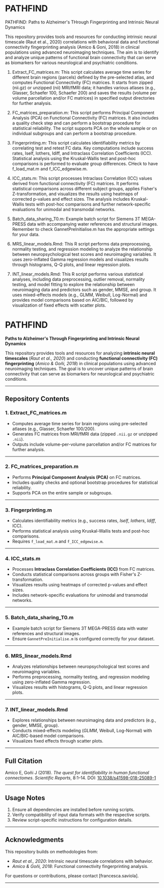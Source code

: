 # PATHFIND
PATHFIND: Paths to Alzheimer's THrough Fingerprinting and Intrinsic Neural Dynamics

This repository provides tools and resources for conducting intrinsic neural timescale (Raut et al., 2020) correlations with behavioral data and functional connectivity fingerprinting analysis (Amico & Goni, 2018) in clinical populations using advanced neuroimaging techniques. The aim is to identify and analyze unique patterns of functional brain connectivity that can serve as biomarkers for various neurological and psychiatric conditions.

1. Extract_FC_matrices.m:
This script calculates average time series for different brain regions (parcels) defined by the pre-selected atlas, and computes Functional Connectivity (FC) matrices.
It starts from zipped (nii.gz) or unzipped (nii) MRI/fMRI data; it handles various atlases (e.g., Glasser, Schaefer 100, Schaefer 200) and saves the results (volume per volume parcellation and/or FC matrices) in specified output directories for further analysis.

2. FC_matrices_preparation.m:
This script performs Principal Component Analysis (PCA) on Functional Connectivity (FC) matrices. It also includes a quality check step and can perform a bootstrap procedure for statistical reliability. The script supports PCA on the whole sample or on individual subgroups and can perform a bootstrap procedure.

3. Fingerprinting.m:
This script calculates identifiability metrics by correlating test and retest FC data. Key computations include success rates, Iself, Iothers, Idiff, and Intraclass Correlation Coefficients (ICC). Statistical analysis using the Kruskal-Wallis test and post-hoc comparisons is performed to evaluate group differences. CHeck to have f_load_mat.m and f_ICC_edgewise.m.

4. ICC_stats.m:
This script processes Intraclass Correlation (ICC) values derived from functional connectivity (FC) matrices. It performs statistical comparisons across different subject groups, applies Fisher's Z-transformation, and visualizes the results using heatmaps of corrected p-values and effect sizes. The analysis includes Kruskal-Wallis tests with post-hoc comparisons and further network-specific evaluations for unimodal and transmodal networks.

5. Batch_data_sharing_T0.m: Example batch script for Siemens 3T MEGA-PRESS data with accompanying water references and structural images. Remember to check GannetPreInitialise.m has the appropriate settings for your data.

6. MRS_linear_models.Rmd: This R script performs data preprocessing, normality testing, and regression modeling to analyze the relationship between neuropsychological test scores and neuroimaging variables. It uses zero-inflated Gamma regression models and visualizes results through histograms, Q-Q plots, and linear regression plots.

7. INT_linear_models.Rmd: This R script performs various statistical analyses, including data preprocessing, outlier removal, normality testing, and model fitting to explore the relationship between neuroimaging data and predictors such as gender, MMSE, and group. It uses mixed-effects models (e.g., GLMM, Weibull, Log-Normal) and provides model comparisons based on AIC/BIC, followed by visualization of fixed effects with scatter plots.



# **PATHFIND**  
**Paths to Alzheimer's Through Fingerprinting and Intrinsic Neural Dynamics**

This repository provides tools and resources for analyzing **intrinsic neural timescales** (*Raut et al., 2020*) and conducting **functional connectivity (FC) fingerprinting** (*Amico & Goñi, 2018*) in clinical populations using advanced neuroimaging techniques. The goal is to uncover unique patterns of brain connectivity that can serve as biomarkers for neurological and psychiatric conditions.

---

## **Repository Contents**

### **1. Extract_FC_matrices.m**  
- Computes average time series for brain regions using pre-selected atlases (e.g., Glasser, Schaefer 100/200).  
- Generates FC matrices from MRI/fMRI data (zipped `.nii.gz` or unzipped `.nii`).  
- Outputs include volume-per-volume parcellation and/or FC matrices for further analysis.

---

### **2. FC_matrices_preparation.m**  
- Performs **Principal Component Analysis (PCA)** on FC matrices.  
- Includes quality checks and optional bootstrap procedures for statistical reliability.  
- Supports PCA on the entire sample or subgroups.

---

### **3. Fingerprinting.m**  
- Calculates identifiability metrics (e.g., success rates, *Iself*, *Iothers*, *Idiff*, ICC).  
- Performs statistical analysis using Kruskal-Wallis tests and post-hoc comparisons.  
- Requires `f_load_mat.m` and `f_ICC_edgewise.m`.

---

### **4. ICC_stats.m**  
- Processes **Intraclass Correlation Coefficients (ICC)** from FC matrices.  
- Conducts statistical comparisons across groups with Fisher's Z-transformation.  
- Visualizes results using heatmaps of corrected p-values and effect sizes.  
- Includes network-specific evaluations for unimodal and transmodal networks.

---

### **5. Batch_data_sharing_T0.m**  
- Example batch script for Siemens 3T MEGA-PRESS data with water references and structural images.  
- Ensure `GannetPreInitialise.m` is configured correctly for your dataset.

---

### **6. MRS_linear_models.Rmd**  
- Analyzes relationships between neuropsychological test scores and neuroimaging variables.  
- Performs preprocessing, normality testing, and regression modeling using zero-inflated Gamma regression.  
- Visualizes results with histograms, Q-Q plots, and linear regression plots.

---

### **7. INT_linear_models.Rmd**  
- Explores relationships between neuroimaging data and predictors (e.g., gender, MMSE, group).  
- Conducts mixed-effects modeling (*GLMM*, Weibull, Log-Normal) with AIC/BIC-based model comparisons.  
- Visualizes fixed effects through scatter plots.

---

## **Full Citation**
Amico E, Goñi J (2018). *The quest for identifiability in human functional connectomes*. *Scientific Reports*, 8:1–14. DOI: [10.1038/s41598-018-25089-1](https://www.nature.com/articles/s41598-018-25089-1)

---

## **Usage Notes**
1. Ensure all dependencies are installed before running scripts.
2. Verify compatibility of input data formats with the respective scripts.
3. Review script-specific instructions for configuration details.

---

## **Acknowledgments**
This repository builds on methodologies from:  
- *Raut et al., 2020*: Intrinsic neural timescale correlations with behavior.  
- *Amico & Goñi, 2018*: Functional connectivity fingerprinting analysis.

For questions or contributions, please contact [francesca.saviola].

--- 

